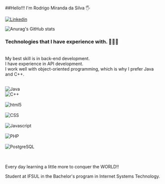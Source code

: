 ##Hello!!! I'm Rodrigo Miranda da Silva 🖐️

[![Linkedin](https://img.shields.io/badge/LinkedIn-0077B5?style=for-the-badge&logo=linkedin&logoColor=white)](https://www.linkedin.com/in/rodrigo-miranda-da-silva-8371bb26a/)

![Anurag's GitHub stats](https://github-readme-stats.vercel.app/api?username=Monzaimon&show_icons=true&theme=radical)

### Technologies that I have experience with. 👨🏻‍🏫<br/><br/>

My best skill is in back-end development.<br/>
I have experience in API development.<br/>
I work well with object-oriented programming, which is why I prefer Java and C++.<br/>

<div style="display: inline_block"><br/>
  <img align="center" alt="Java" src="https://img.shields.io/badge/Java-ED8B00?style=for-the-badge&logo=openjdk&logoColor=white" /><br/>
  <img align="center" alt="C++" src="https://img.shields.io/badge/C%2B%2B-00599C?style=for-the-badge&logo=c%2B%2B&logoColor=white" /><br/><br/>
  <img align="center" alt="html5" src="https://img.shields.io/badge/HTML5-E34F26?style=for-the-badge&logo=html5&logoColor=white" /><br/><br/>
  <img align="center" alt="CSS" src="https://img.shields.io/badge/CSS3-1572B6?style=for-the-badge&logo=css3&logoColor=white" /><br/><br/>
  <img align="center" alt="Javascript" src="https://img.shields.io/badge/JavaScript-F7DF1E?style=for-the-badge&logo=javascript&logoColor=black" /><br/><br/>
  <img align="center" alt="PHP" src="https://img.shields.io/badge/PHP-777BB4?style=for-the-badge&logo=php&logoColor=white" /><br/><br/>
  <img align="center" alt="PostgreSQL" src="https://img.shields.io/badge/PostgreSQL-316192?style=for-the-badge&logo=postgresql&logoColor=white" /><br/><br/>
  
</div><br/>

Every day learning a little more to conquer the WORLD!!

Student at IFSUL in the Bachelor's program in Internet Systems Technology.
